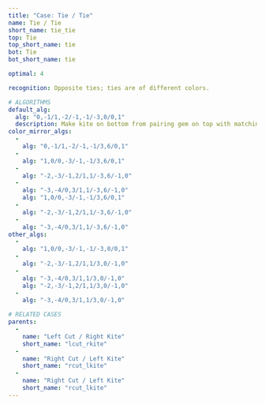 ```yaml
---
title: "Case: Tie / Tie"
name: Tie / Tie
short_name: tie_tie
top: Tie
top_short_name: tie
bot: Tie
bot_short_name: tie

optimal: 4

recognition: Opposite ties; ties are of different colors.

# ALGORITHMS
default_alg:
  alg: "0,-1/1,-2/-1,-1/-3,0/0,1"
  description: Make kite on bottom from pairing gem on top with matching isolated corner.
color_mirror_algs:
  -
    alg: "0,-1/1,-2/-1,-1/3,6/0,1"
  -
    alg: "1,0/0,-3/-1,-1/3,6/0,1"
  -
    alg: "-2,-3/-1,2/1,1/-3,6/-1,0"
  -
    alg: "-3,-4/0,3/1,1/-3,6/-1,0"
    alg: "1,0/0,-3/-1,-1/3,6/0,1"
  -
    alg: "-2,-3/-1,2/1,1/-3,6/-1,0"
  -
    alg: "-3,-4/0,3/1,1/-3,6/-1,0"
other_algs:
  -
    alg: "1,0/0,-3/-1,-1/-3,0/0,1"
  -
    alg: "-2,-3/-1,2/1,1/3,0/-1,0"
  -
    alg: "-3,-4/0,3/1,1/3,0/-1,0"
    alg: "-2,-3/-1,2/1,1/3,0/-1,0"
  -
    alg: "-3,-4/0,3/1,1/3,0/-1,0"

# RELATED CASES
parents:
  -
    name: "Left Cut / Right Kite"
    short_name: "lcut_rkite"
  -
    name: "Right Cut / Left Kite"
    short_name: "rcut_lkite"
  -
    name: "Right Cut / Left Kite"
    short_name: "rcut_lkite"
---
```


